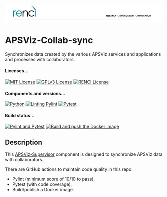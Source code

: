<!--
SPDX-FileCopyrightText: 2022 Renaissance Computing Institute. All rights reserved.
SPDX-FileCopyrightText: 2023 Renaissance Computing Institute. All rights reserved.

SPDX-License-Identifier: GPL-3.0-or-later
SPDX-License-Identifier: LicenseRef-RENCI
SPDX-License-Identifier: MIT
-->
![image not found](renci-logo.png "RENCI")

# APSViz-Collab-sync
Synchronizes data created by the various APSViz services and applications and processes with collaborators.

#### Licenses...
[![MIT License](https://img.shields.io/badge/License-MIT-orange.svg)](https://github.com/RENCI/APSVIZ-Supervisor/tree/master/LICENSE)
[![GPLv3 License](https://img.shields.io/badge/License-GPL%20v3-yellow.svg)](https://opensource.org/licenses/)
[![RENCI License](https://img.shields.io/badge/License-RENCI-blue.svg)](https://www.renci.org/)
#### Components and versions...
[![Python](https://img.shields.io/badge/Python-3.11.5-orange)](https://github.com/python/cpython)
[![Linting Pylint](https://img.shields.io/badge/Pylint-%203.0.0-yellow)](https://github.com/PyCQA/pylint)
[![Pytest](https://img.shields.io/badge/Pytest-%207.4.2-blue)](https://github.com/pytest-dev/pytest)
#### Build status...
[![Pylint and Pytest](https://github.com/RENCI/APSViz-collab-sync/actions/workflows/pylint-pytest.yml/badge.svg)](https://github.com/RENCI/APSViz-collab-sync/actions/workflows/pylint-pytest.yml)
[![Build and push the Docker image](https://github.com/RENCI/APSViz-collab-sync/actions/workflows/image-push.yml/badge.svg)](https://github.com/RENCI/APSViz-collab-sync/actions/workflows/image-push.yml)

## Description
This [APSViz-Supervisor](https://github.com/RENCI/APSVIZ-Supervisor) component is designed to synchronize APSViz data with collaborators.

There are GitHub actions to maintain code quality in this repo:
 - Pylint (minimum score of 10/10 to pass),
 - Pytest (with code coverage),
 - Build/publish a Docker image.
